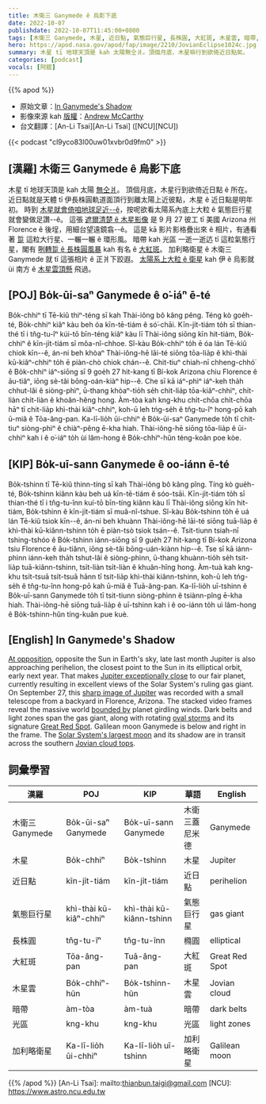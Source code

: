 ```yaml
---
title: 木衛三 Ganymede ê 烏影下底
date: 2022-10-07
publishdate: 2022-10-07T11:45:00+0800
tags: [木衛三 Ganymede, 木星, 近日點, 氣態巨行星, 長株圓, 大紅斑, 木星雲, 暗帶, 光區, 加利略衛星]
hero: https://apod.nasa.gov/apod/fap/image/2210/JovianEclipse1024c.jpg
summary: 木星 tī 地球天頂是 kah 太陽無仝爿。頂個月底，木星嘛行到欲倚近日點矣。
categories: [podcast]
vocals: [阿錕]
---
```


{{% apod %}}

- 原始文章：[In Ganymede's Shadow](https://apod.nasa.gov/apod/ap221007.html)
- 影像來源 kah [版權][copyright]：[Andrew McCarthy](https://www.instagram.com/cosmic_background/)
- 台文翻譯：[An-Li Tsai][An-Li Tsai] ([NCU][NCU])

{{< podcast "cl9yco83l00uw01xvbr0d9fm0" >}}

## [漢羅] 木衛三 Ganymede ê 烏影下底
木星 tī 地球天頂是 kah 太陽 [無仝爿][At opposition]。
頂個月底，木星行到欲倚近日點 ê 所在。
近日點就是天體 tī 伊長株圓軌道面頂行到離太陽上近彼點，木星 ê 近日點是明年初。
時到 [木星就會倚咱地球足近--ê][Jupiter exceptionally close]，按呢欲看太陽系內底上大粒 ê 氣態巨行星就會變做足讚--ê。
這張 [遮爾清楚 ê 木星影像][sharp image of Jupiter] 是 9 月 27 彼工 tī 美國 Arizona 州 Florence ê 後埕，用細台望遠鏡翕--ê。
這是 kā 影片影格疊出來 ê 相片，有通看著 [踅][bounded by] 這粒大行星、一輾一輾 ê 環形風。
暗帶 kah 光區 一逝一逝迒 tī 這粒氣態行星，閣有 [咧轉踅 ê 長株圓風暴][oval storms t] kah 有名 ê [大紅斑][Great Red Spot]。
加利略衛星 ê 木衛三 Ganymede 就 tī 這張相片 ê 正爿下跤遐。
[太陽系上大粒 ê 衛星][Solar System's largest moon] kah 伊 ê 烏影就 ùi 南方 ê [木星雲頂懸][Jovian cloud tops] 飛過。


## [POJ] Bo̍k-ūi-saⁿ Ganymede ê o͘-iáⁿ ē-té
Bo̍k-chhiⁿ tī Tē-kiû thiⁿ-téng sī kah Thài-iông bô kâng pêng.
Téng kò goe̍h-té, Bo̍k-chhiⁿ kiâⁿ kàu beh óa kīn-tē-tiám ê só͘-chāi.
Kīn-ji̍t-tiám to̍h sī thian-thé tī i tn̂g-tu-îⁿ kúi-tō bīn-téng kiâⁿ kàu lī Thài-iông siōng kīn hit-tiám, Bo̍k-chhiⁿ ê kīn-ji̍t-tiám sī môa-nî-chhoe.
Sî-kàu Bo̍k-chhiⁿ to̍h ē óa lán Tē-kiû chiok kīn--ê, án-ni beh khòaⁿ Thài-iông-hē lāi-té siōng tōa-lia̍p ê khì-thài kū-kiâⁿ-chhiⁿ to̍h ē piàn-chò chiok chán--ê.
Chit-tiuⁿ chiah-nī chheng-chhó͘ ê Bo̍k-chhiⁿ iáⁿ-siōng sī 9 goe̍h 27 hit-kang tī Bí-kok Arizona chiu Florence ê āu-tiâⁿ, iōng sè-tâi bōng-oán-kiàⁿ hip--ê.
Che sī kā iáⁿ-phìⁿ iáⁿ-keh tha̍h chhut-lâi ê siòng-phìⁿ, ū-thang khòaⁿ-tio̍h se̍h chit-lia̍p tōa-kiâⁿ-chhiⁿ, chi̍t-liàn chi̍t-liàn ê khoân-hêng hong.
Àm-tòa kah kng-khu chi̍t-chōa chi̍t-chōa hāⁿ tī chit-lia̍p khì-thài kiâⁿ-chhiⁿ, koh-ū leh tńg-se̍h ê tn̂g-tu-îⁿ hong-pō kah ū-miâ ê Tōa-âng-pan.
Ka-lī-lio̍h ūi-chhiⁿ ê Bo̍k-ūi-saⁿ Ganymede to̍h tī chit-tiuⁿ siòng-phìⁿ ê chiàⁿ-pêng ē-kha hiah.
Thài-iông-hē siōng tōa-lia̍p ê ūi-chhiⁿ kah i ê o͘-iáⁿ to̍h ùi lâm-hong ê Bo̍k-chhiⁿ-hûn téng-koân poe kòe.

## [KIP] Bo̍k-uī-sann Ganymede ê oo-iánn ē-té
Bo̍k-tshinn tī Tē-kiû thinn-tíng sī kah Thài-iông bô kâng pîng.
Tíng kò gue̍h-té, Bo̍k-tshinn kiânn kàu beh uá kīn-tē-tiám ê sóo-tsāi.
Kīn-ji̍t-tiám to̍h sī thian-thé tī i tn̂g-tu-înn kuí-tō bīn-tíng kiânn kàu lī Thài-iông siōng kīn hit-tiám, Bo̍k-tshinn ê kīn-ji̍t-tiám sī muâ-nî-tshue.
Sî-kàu Bo̍k-tshinn to̍h ē uá lán Tē-kiû tsiok kīn--ê, án-ni beh khuànn Thài-iông-hē lāi-té siōng tuā-lia̍p ê khì-thài kū-kiânn-tshinn to̍h ē piàn-tsò tsiok tsán--ê.
Tsit-tiunn tsiah-nī tshing-tshóo ê Bo̍k-tshinn iánn-siōng sī 9 gue̍h 27 hit-kang tī Bí-kok Arizona tsiu Florence ê āu-tiânn, iōng sè-tâi bōng-uán-kiànn hip--ê.
Tse sī kā iánn-phìnn iánn-keh tha̍h tshut-lâi ê siòng-phìnn, ū-thang khuànn-tio̍h se̍h tsit-lia̍p tuā-kiânn-tshinn, tsi̍t-liàn tsi̍t-liàn ê khuân-hîng hong.
Àm-tuà kah kng-khu tsi̍t-tsuā tsi̍t-tsuā hānn tī tsit-lia̍p khì-thài kiânn-tshinn, koh-ū leh tńg-se̍h ê tn̂g-tu-înn hong-pō kah ū-miâ ê Tuā-âng-pan.
Ka-lī-lio̍h uī-tshinn ê Bo̍k-uī-sann Ganymede to̍h tī tsit-tiunn siòng-phìnn ê tsiànn-pîng ē-kha hiah.
Thài-iông-hē siōng tuā-lia̍p ê uī-tshinn kah i ê oo-iánn to̍h uì lâm-hong ê Bo̍k-tshinn-hûn tíng-kuân pue kuè.


## [English] In Ganymede's Shadow

[At opposition][At opposition], opposite the Sun in Earth's sky, late last month Jupiter is also approaching perihelion, the closest point to the Sun in its elliptical orbit, early next year.
That makes [Jupiter exceptionally close][Jupiter exceptionally close] to our fair planet, currently resulting in excellent views of the Solar System's ruling gas giant.
On September 27, this [sharp image of Jupiter][sharp image of Jupiter] was recorded with a small telescope from a backyard in Florence, Arizona.
The stacked video frames reveal the massive world [bounded by][bounded by] planet girdling winds.
Dark belts and light zones span the gas giant, along with rotating [oval storms][oval storms e] and its signature [Great Red Spot][Great Red Spot].
Galilean moon Ganymede is below and right in the frame.
The [Solar System's largest moon][Solar System's largest moon] and its shadow are in transit across the southern [Jovian cloud tops][Jovian cloud tops].

## 詞彙學習

|漢羅|POJ|KIP|華語|English|
|-|-|-|-|-|
|木衛三 Ganymede|Bo̍k-ūi-saⁿ Ganymede|Bo̍k-uī-sann Ganymede|木衛三蓋尼米德|Ganymede|
|木星|Bo̍k-chhiⁿ|Bo̍k-tshinn|木星|Jupiter|
|近日點|kīn-ji̍t-tiám|kīn-ji̍t-tiám|近日點|perihelion|
|氣態巨行星|khì-thài kū-kiâⁿ-chhiⁿ|khì-thài kū-kiânn-tshinn|氣態巨行星|gas giant|
|長株圓|tn̂g-tu-îⁿ|tn̂g-tu-înn|橢圓|elliptical|
|大紅斑|Tōa-âng-pan|Tuā-âng-pan|大紅斑|Great Red Spot|
|木星雲|Bo̍k-chhiⁿ-hûn|Bo̍k-tshinn-hûn|木星雲|Jovian cloud|
|暗帶|àm-tòa|àm-tuà|暗帶|dark belts|
|光區|kng-khu|kng-khu|光區|light zones|
|加利略衛星|Ka-lī-lio̍h ūi-chhiⁿ|Ka-lī-lio̍h uī-tshinn|加利略衛星|Galilean moon|

{{% /apod %}}
[An-Li Tsai]: mailto:thianbun.taigi@gmail.com
[NCU]: https://www.astro.ncu.edu.tw

[copyright]: https://apod.nasa.gov/apod/fap/lib/about_apod.html#srapply
[License]: https://creativecommons.org/licenses/by/2.0/

[At opposition]:https://blogs.nasa.gov/Watch_the_Skies/2022/09/16/jupiter-to-reach-opposition-closet-approach-to-earth-in-70-years/
[Jupiter exceptionally close]:https://skyandtelescope.org/astronomy-news/jupiters-exceptionally-close-opposition/
[sharp image of Jupiter]:https://www.instagram.com/p/CjJjhSZvb5K/
[bounded by]:https://en.wikipedia.org/wiki/Atmosphere_of_Jupiter
[oval storms e]:https://apod.nasa.gov/apod/ap211229.html
[oval storms t]:https://apod.tw/daily/20211229/
[Great Red Spot]:https://apod.nasa.gov/apod/ap201019.html
[Solar System's largest moon]:https://solarsystem.nasa.gov/moons/jupiter-moons/ganymede/in-depth/
[Jovian cloud tops]:https://www.nasa.gov/mission_pages/juno/main/index.html
